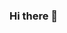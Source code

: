 ### Hi there 👋

<!--
**yjh0602/yjh0602** is a ✨ _special_ ✨ repository because its `README.md` (this file) appears on your GitHub profile.

https://capsule-render.vercel.app/api?type=wave&color=auto&height=300&section=header&text=yjh0602%20git&fontSize=90


<a href="https://velog.io/@yjh0602" target="_blank"><img src="https://img.shields.io/badge/뱃지레이블-배경색?style=plastic&logo=로고&logoColor=20C997"/></a>
